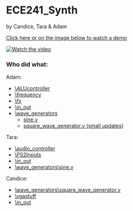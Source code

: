 # ECE241_Synth

by Candice, Tara & Adam

[Click here or on the image below to watch a demo](https://www.youtube.com/watch?v=akZY1mJjSnE)

[![Watch the video](https://i9.ytimg.com/vi/akZY1mJjSnE/mqdefault.jpg?sqp=CKDLwqwG-oaymwEmCMACELQB8quKqQMa8AEB-AH-CYAC0AWKAgwIABABGHIgYSg_MA8=&rs=AOn4CLAczK2sbEE5TxqMdAadl74Isg1aUg)](https://www.youtube.com/watch?v=akZY1mJjSnE)

### Who did what:

Adam:
* [\ALUcontroller](https://github.com/adamrt27/ECE241_Synth/tree/main/ALUcontroller)
* [\frequency](https://github.com/adamrt27/ECE241_Synth/tree/main/frequency)
* [\fx](https://github.com/adamrt27/ECE241_Synth/tree/main/fx)
* [\in_out](https://github.com/adamrt27/ECE241_Synth/tree/main/in_out)
* [\wave_generators](https://github.com/adamrt27/ECE241_Synth/tree/main/wave_generators)
  * [sine.v](https://github.com/adamrt27/ECE241_Synth/blob/main/wave_generators/sine.v)
  * [square_wave_generator.v (small updates)](https://github.com/adamrt27/ECE241_Synth/blob/main/wave_generators/square_wave_generator.v)


Tara:
* [\audio_controller](https://github.com/adamrt27/ECE241_Synth/tree/main/audio_controller)
* [\PS2Inputs](https://github.com/adamrt27/ECE241_Synth/tree/main/PS2Inputs)
* [\in_out](https://github.com/adamrt27/ECE241_Synth/tree/main/in_out)
* [\wave_generators\sine.v](https://github.com/adamrt27/ECE241_Synth/blob/main/wave_generators/sine.v)


Candice:
* [\wave_generators\square_wave_generator.v](https://github.com/adamrt27/ECE241_Synth/blob/main/wave_generators/square_wave_generator.v)
* [\vgastuff](https://github.com/adamrt27/ECE241_Synth/tree/main/vgastuff)
* [\in_out](https://github.com/adamrt27/ECE241_Synth/tree/main/in_out)
